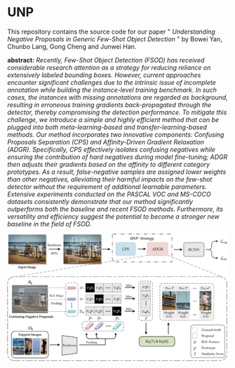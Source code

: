 # UNP
This repository contains the source code for our paper " *Understanding Negative Proposals in Generic Few-Shot Object Detection* " by Bowei Yan, Chunbo Lang, Gong Cheng and Junwei Han.

**abstract:** *Recently, Few-Shot Object Detection (FSOD) has received considerable research attention as a strategy for reducing reliance on extensively labeled bounding boxes. However, current approaches encounter significant challenges due to the intrinsic issue of incomplete annotation while building the instance-level training benchmark. In such cases, the instances with missing annotations are regarded as background, resulting in erroneous training gradients back-propagated through the detector, thereby compromising the detection performance. To mitigate this challenge, we introduce a simple and highly efficient method that can be plugged into both meta-learning-based and transfer-learning-based methods. Our method incorporates two innovative components: Confusing Proposals Separation (CPS) and Affinity-Driven Gradient Relaxation (ADGR). Specifically, CPS effectively isolates confusing negatives while ensuring the contribution of hard negatives during model fine-tuning; ADGR then adjusts their gradients based on the affinity to different category prototypes. As a result, false-negative samples are assigned lower weights than other negatives, alleviating their harmful impacts on the few-shot detector without the requirement of additional learnable parameters. Extensive experiments conducted on the PASCAL VOC and MS-COCO datasets consistently demonstrate that our method significantly outperforms both the baseline and recent FSOD methods. Furthermore, its versatility and efficiency suggest the potential to become a stronger new baseline in the field of FSOD.*


![Image text](https://github.com/Ybowei/UNP/blob/main/picture/method.jpg)



